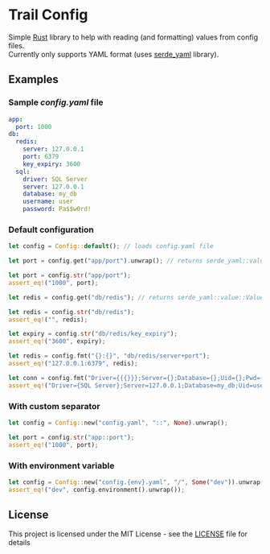 # Trail Config

Simple [Rust](https://www.rust-lang.org/) library to help with reading (and formatting) values from config files.\
Currently only supports YAML format (uses [serde_yaml](https://github.com/dtolnay/serde-yaml) library).

## Examples

### Sample *config.yaml* file
```yaml
app:
  port: 1000
db:
  redis:
    server: 127.0.0.1
    port: 6379
    key_expiry: 3600
  sql:
    driver: SQL Server
    server: 127.0.0.1
    database: my_db
    username: user
    password: Pa$$w0rd!
```

### Default configuration
```rust
let config = Config::default(); // loads config.yaml file

let port = config.get("app/port").unwrap(); // returns serde_yaml::value::Value

let port = config.str("app/port");
assert_eq!("1000", port);

let redis = config.get("db/redis"); // returns serde_yaml::value::Value (in this case Mapping)

let redis = config.str("db/redis");
assert_eq!("", redis);

let expiry = config.str("db/redis/key_expiry");
assert_eq!("3600", expiry);

let redis = config.fmt("{}:{}", "db/redis/server+port");
assert_eq!("127.0.0.1:6379", redis);

let conn = config.fmt("Driver={{{}}};Server={};Database={};Uid={};Pwd={};", "db/sql/driver+server+database+username+password");
assert_eq!("Driver={SQL Server};Server=127.0.0.1;Database=my_db;Uid=user;Pwd=Pa$$w0rd!;", conn);
```

### With custom separator
```rust
let config = Config::new("config.yaml", "::", None).unwrap(); 

let port = config.str("app::port");
assert_eq!("1000", port);
```

### With environment variable
```rust
let config = Config::new("config.{env}.yaml", "/", Some("dev")).unwrap(); // loads config.dev.yaml
assert_eq!("dev", config.environment().unwrap());
```


## License

This project is licensed under the MIT License - see the [LICENSE](LICENSE) file for details